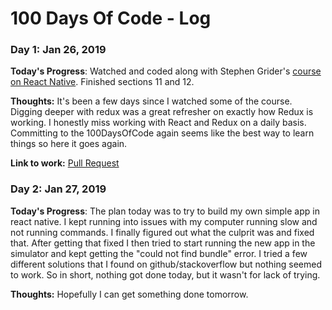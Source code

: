 # 100 Days Of Code - Log

### Day 1: Jan 26, 2019

**Today's Progress**: Watched and coded along with Stephen Grider's [course on React Native](https://www.udemy.com/the-complete-react-native-and-redux-course). Finished sections 11 and 12.

**Thoughts:** It's been a few days since I watched some of the course. Digging deeper with redux was a great refresher on exactly how Redux is working. I honestly miss working with React and Redux on a daily basis. Committing to the 100DaysOfCode again seems like the best way to learn things so here it goes again.

**Link to work:** [Pull Request](https://github.com/briancbarrow/techStack/commit/79ca1a3fc3165b96b62c2b0ca39d7ae9976eac34)

### Day 2: Jan 27, 2019

**Today's Progress**: The plan today was to try to build my own simple app in react native. I kept running into issues with my computer running slow and not running commands. I finally figured out what the culprit was and fixed that. After getting that fixed I then tried to start running the new app in the simulator and kept getting the "could not find bundle" error. I tried a few different solutions that I found on github/stackoverflow but nothing seemed to work. So in short, nothing got done today, but it wasn't for lack of trying.

**Thoughts:** Hopefully I can get something done tomorrow.
